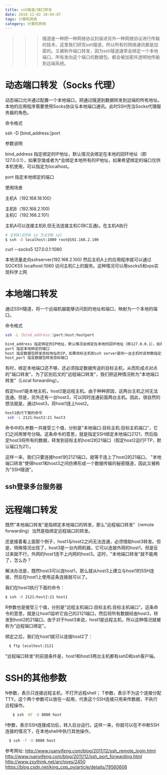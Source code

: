 ```yaml
---
title: ssh隧道/端口转发
date: 2018-12-02 10:04:07
tags: 计算机网络
category: 计算机网络
---
```


>>> 隧道是一种把一种网络协议封装进另外一种网络协议进行传输的技术。这里我们研究ssh隧道，所以所有的网络通讯都是加密的。又被称作端口转发，因为ssh隧道通常会绑定一个本地端口，所有发向这个端口的数据包，都会被加密并透明地传输到远端系统。

# 动态端口转发（Socks 代理）

动态端口允许通过配置一个本地端口，把通过隧道到数据转发到远端的所有地址。本地的应用程序需要使用Socks协议与本地端口通讯。此时SSH充当Socks代理服务器的角色。

命令格式

ssh -D [bind_address:]port

参数说明

bind_address 指定绑定的IP地址，默认情况会绑定在本地的回环地址（即127.0.0.1），如果空值或者为*会绑定本地所有的IP地址，如果希望绑定的端口仅供本机使用，可以指定为localhost。

port 指定本地绑定的端口 

使用场景

主机A（192.168.18.100） 

主机B（192.168.2.100)   
主机C（192.168.2.101）

主机A可以连接主机B,但无法连接主机C(BC互通)。在主机A执行

```bash
# 主机A(此时A ip 为主机B ip)
$ ssh -D localhost:1080 root@192.168.2.100 
```

curl --socks5 127.0.0.1:1080

本地流量走向sshserver(192.168.2.100)
然后主机A上的应用程序就可以通过 SOCKS5 localhost:1080 访问主机C上的服务。这种情况可以用socks5和vps实现科学上网

# 本地端口转发

通过SSH隧道，将一个远端机器能够访问到的地址和端口，映射为一个本地的端口。

命令格式

```bash
ssh -L [bind_address:]port:host:hostport 

bind_address 指定绑定的IP地址，默认情况会绑定在本地的回环地址（即127.0.0.1），如果空值或者为*会绑定本地所有的IP地址，如果希望绑定的端口仅供本机使用，可以指定为localhost。 
port 指定本地绑定的端口 
host 指定数据包转发目标地址的IP，如果目标主机和ssh server是同一台主机时该参数指定为localhost 
host_port 指定数据包转发目标端口  
```


有时，绑定本地端口还不够，还必须指定数据传送的目标主机，从而形成点对点的"端口转发"。为了区别后文的"远程端口转发"，我们把这种情况称为"本地端口转发"（Local forwarding）。

假定host1是本地主机，host2是远程主机。由于种种原因，这两台主机之间无法连通。但是，另外还有一台host3，可以同时连通前面两台主机。因此，很自然的想法就是，通过host3，将host1连上host2。

```bash
host1执行下面的命令
 ssh -L 2121:host2:21 host3
```

命令中的L参数一共接受三个值，分别是"本地端口:目标主机:目标主机端口"，它们之间用冒号分隔。这条命令的意思，就是指定SSH绑定本地端口2121，然后指定host3将所有的数据，转发到目标主机host2的21端口（假定host2运行FTP，默认端口为21）。

这样一来，我们只要连接host1的2121端口，就等于连上了host2的21端口。
"本地端口转发"使得host1和host3之间仿佛形成一个数据传输的秘密隧道，因此又被称为"SSH隧道"。

## ssh登录多台服务器



# 远程端口转发

既然"本地端口转发"是指绑定本地端口的转发，那么"远程端口转发"（remote forwarding）当然是指绑定远程端口的转发。

还是接着看上面那个例子，host1与host2之间无法连通，必须借助host3转发。但是，特殊情况出现了，host3是一台内网机器，它可以连接外网的host1，但是反过来就不行，外网的host1连不上内网的host3。这时，"本地端口转发"就不能用了，怎么办？

解决办法是，既然host3可以连host1，那么就从host3上建立与host1的SSH连接，然后在host1上使用这条连接就可以了。

我们在host3执行下面的命令：

```bash
$ ssh -R 2121:host2:21 host1
```

R参数也是接受三个值，分别是"远程主机端口:目标主机:目标主机端口"。这条命令的意思，就是让host1监听它自己的2121端口，然后将所有数据经由host3，转发到host2的21端口。由于对于host3来说，host1是远程主机，所以这种情况就被称为"远程端口绑定"。

绑定之后，我们在host1就可以连接host2了：

```bash
　$ ftp localhost:2121
```

"远程端口转发"的前提条件是，host1和host3两台主机都有sshD和ssh客户端。

# SSH的其他参数

N参数，表示只连接远程主机，不打开远程shell；
T参数，表示不为这个连接分配TTY。这个两个参数可以放在一起用，代表这个SSH连接只用来传数据，不执行远程操作。

```bash
　　$ ssh -NT -D 8080 host
```

f参数，表示SSH连接成功后，转入后台运行。这样一来，你就可以在不中断SSH连接的情况下，在本地shell中执行其他操作。

```bash
　$ ssh -f -D 8080 host
```

参考网址:
http://www.ruanyifeng.com/blog/2011/12/ssh_remote_login.html
http://www.ruanyifeng.com/blog/2011/12/ssh_port_forwarding.html
http://www.zsythink.net/archives/2450
https://blog.csdn.net/king_cpp_py/article/details/79560606
